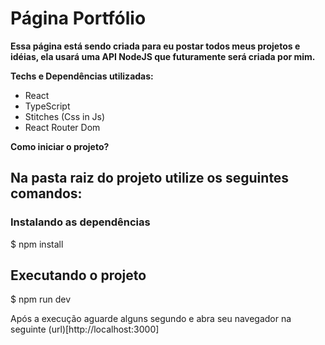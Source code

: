 # Página Portfólio

__Essa página está sendo criada para eu postar todos meus projetos e idéias, ela usará uma API NodeJS que futuramente será criada por mim.__

**Techs e Dependências utilizadas:**
  - React
  - TypeScript
  - Stitches (Css in Js)
  - React Router Dom

**Como iniciar o projeto?**

## Na pasta raiz do projeto utilize os seguintes comandos:

### Instalando as dependências
$ npm install

## Executando o projeto
$ npm run dev

Após a execução aguarde alguns segundo e abra seu navegador na seguinte (url)[http://localhost:3000]
